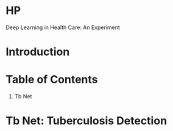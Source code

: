 # HP
Deep Learning in Health Care: An Experiment

# Introduction

# Table of Contents

1. Tb Net

# Tb Net: Tuberculosis Detection
